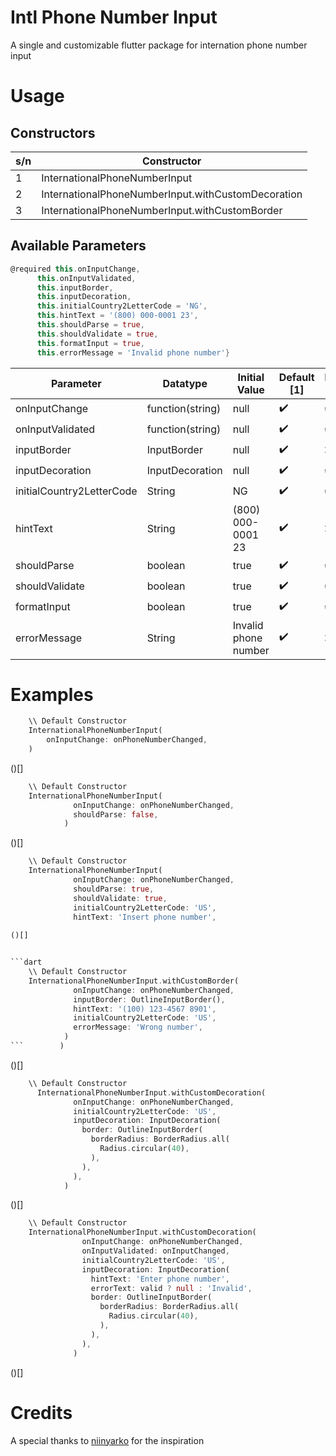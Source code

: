 # Intl Phone Number Input

A single and customizable flutter package for internation phone number input


# Usage
## Constructors

| s/n | Constructor						|
| --- | ------------------------------------------------------- |
|  1  | InternationalPhoneNumberInput				|
|  2  | InternationalPhoneNumberInput.withCustomDecoration	|
|  3  | InternationalPhoneNumberInput.withCustomBorder		|

## Available Parameters

```dart
@required this.onInputChange,
      this.onInputValidated,
      this.inputBorder,
      this.inputDecoration,
      this.initialCountry2LetterCode = 'NG',
      this.hintText = '(800) 000-0001 23',
      this.shouldParse = true,
      this.shouldValidate = true,
      this.formatInput = true,
      this.errorMessage = 'Invalid phone number'}
```

| Parameter	   		| Datatype          | Initial Value |    Default [1]     |   Decoration [2]   |  CustomBorder [3]  |
|-------------------------------|-------------------|---------------|--------------------|--------------------|--------------------|
| onInputChange    		| function(string)  | null          | :heavy_check_mark: | :heavy_check_mark: | :heavy_check_mark: |
| onInputValidated 		| function(string)  | null          | :heavy_check_mark: | :heavy_check_mark: | :heavy_check_mark: |
| inputBorder      		| InputBorder       | null          | :heavy_check_mark: | 	  :x:         | :heavy_check_mark: |
| inputDecoration  		| InputDecoration   | null          | :heavy_check_mark: | :heavy_check_mark: |        :x:	   |
| initialCountry2LetterCode     | String	    | NG            | :heavy_check_mark: | :heavy_check_mark: | :heavy_check_mark: |
| hintText       		| String	    | (800) 000-0001 23          | :heavy_check_mark: |        :x:         | :heavy_check_mark: |
| shouldParse    		| boolean	    | true          | :heavy_check_mark: | :heavy_check_mark: | :heavy_check_mark: |
| shouldValidate    		| boolean           | true          | :heavy_check_mark: | :heavy_check_mark: | :heavy_check_mark: |
| formatInput    		| boolean	    | true          | :heavy_check_mark: | :heavy_check_mark: | :heavy_check_mark: |
| errorMessage    		| String	    | Invalid phone number          | :heavy_check_mark: |        :x:         | :heavy_check_mark: |


# Examples
```dart
	\\ Default Constructor
	InternationalPhoneNumberInput(
		onInputChange: onPhoneNumberChanged,
	)
```
()[]


```dart
	\\ Default Constructor
	InternationalPhoneNumberInput(
              onInputChange: onPhoneNumberChanged,
              shouldParse: false,
            )
```
()[]


```dart
	\\ Default Constructor
	InternationalPhoneNumberInput(
              onInputChange: onPhoneNumberChanged,
              shouldParse: true,
              shouldValidate: true,
              initialCountry2LetterCode: 'US',
              hintText: 'Insert phone number',
    
()[]


```dart
	\\ Default Constructor
	InternationalPhoneNumberInput.withCustomBorder(
              onInputChange: onPhoneNumberChanged,
              inputBorder: OutlineInputBorder(),
              hintText: '(100) 123-4567 8901',
              initialCountry2LetterCode: 'US',
              errorMessage: 'Wrong number',
            )
```        )
```
()[]


```dart
	\\ Default Constructor
	  InternationalPhoneNumberInput.withCustomDecoration(
              onInputChange: onPhoneNumberChanged,
              initialCountry2LetterCode: 'US',
              inputDecoration: InputDecoration(
                border: OutlineInputBorder(
                  borderRadius: BorderRadius.all(
                    Radius.circular(40),
                  ),
                ),
              ),
            )
```
()[]


```dart
	\\ Default Constructor
	InternationalPhoneNumberInput.withCustomDecoration(
                onInputChange: onPhoneNumberChanged,
                onInputValidated: onInputChanged,
                initialCountry2LetterCode: 'US',
                inputDecoration: InputDecoration(
                  hintText: 'Enter phone number',
                  errorText: valid ? null : 'Invalid',
                  border: OutlineInputBorder(
                    borderRadius: BorderRadius.all(
                      Radius.circular(40),
                    ),
                  ),
                ),
              )
```
()[]



# Credits

A special thanks to [niinyarko](https://github.com/niinyarko/flutter-international-phone-input) for the inspiration

